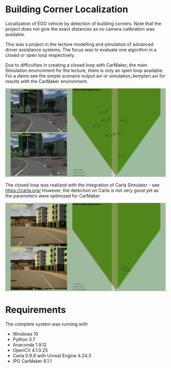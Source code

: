 # Building Corner Localization
Localization of EGO vehicle by detection of building corners. Note that the project does not give the exact distances as no camera calibration was available.

This was a project in the lecture modelling and simulation of advanced driver assistance systems. 
The focus was to evaluate one algorithm in a closed or open loop respectively. 

Due to difficulties in creating a closed loop with CarMaker, the main Simulation environment for the lecture, there is only an open loop available. 
For a demo see the simple scenario output.avi or simulation_kempten.avi for results with the CarMaker environment.

[![Demonstration Video on a CarMaker model of the City of Kempten, Germany](https://github.com/adlanto/building_corner_localization/blob/master/images/sample_image.PNG)](https://github.com/adlanto/building_corner_localization/blob/master/simulation_kempten.avi)

The closed loop was realized with the integration of Carla Simulator - see https://carla.org/
However, the detection on Carla is not very good yet as the parameters were optimized for CarMaker.

![Sample image in the Carla environment.](https://github.com/adlanto/building_corner_localization/blob/master/images/sample_image_carla.jpg)

# Requirements
The complete system was running with
- Windows 10
- Python 3.7
- Anaconda 1.9.12
- OpenCV 4.1.0.25
- Carla 0.9.9 with Unreal Engine 4.24.3
- IPG CarMaker 8.1.1
